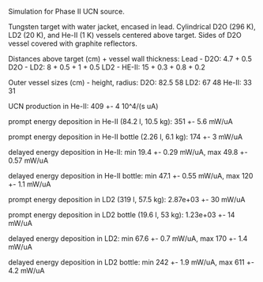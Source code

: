Simulation for Phase II UCN source.

Tungsten target with water jacket, encased in lead.
Cylindrical D2O (296 K), LD2 (20 K), and He-II (1 K) vessels centered above target.
Sides of D2O vessel covered with graphite reflectors.

Distances above target (cm) + vessel wall thickness:
Lead - D2O: 4.7 + 0.5
D2O - LD2: 8 + 0.5 + 1 + 0.5
LD2 - HE-II: 15 + 0.3 + 0.8 + 0.2

Outer vessel sizes (cm) - height, radius:
D2O: 82.5 58
LD2: 67 48
He-II: 33 31

UCN production in He-II:
409 +- 4 10^4/(s uA)

prompt energy deposition in He-II (84.2 l, 10.5 kg):
351 +- 5.6 mW/uA

prompt energy deposition in He-II bottle (2.26 l, 6.1 kg):
174 +- 3 mW/uA

delayed energy deposition in He-II:
min 19.4 +- 0.29 mW/uA, max 49.8 +- 0.57 mW/uA

delayed energy deposition in He-II bottle:
min 47.1 +- 0.55 mW/uA, max 120 +- 1.1 mW/uA

prompt energy deposition in LD2 (319 l, 57.5 kg):
2.87e+03 +- 30 mW/uA

prompt energy deposition in LD2 bottle (19.6 l, 53 kg):
1.23e+03 +- 14 mW/uA

delayed energy deposition in LD2:
min 67.6 +- 0.7 mW/uA, max 170 +- 1.4 mW/uA

delayed energy deposition in LD2 bottle:
min 242 +- 1.9 mW/uA, max 611 +- 4.2 mW/uA

